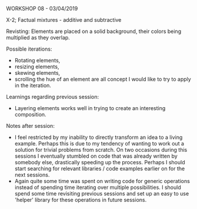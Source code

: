 WORKSHOP 08 - 03/04/2019

X-2; Factual mixtures - additive and subtractive

Revisting: Elements are placed on a solid background, their colors being multiplied as they overlap.

Possible iterations: 

- Rotating elements, 
- resizing elements, 
- skewing elements, 
- scrolling the hue of an element are all concept I would like to try to apply in the iteration.

Learnings regarding previous session:
- Layering elements works well in trying to create an interesting composition. 

Notes after session:
- I feel restricted by my inability to directly transform an idea to a living example. Perhaps this is due to my tendency of wanting to work out a solution for trivial problems from scratch. On two occasions during this sessions I eventually stumbled on code that was already written by somebody else, drastically speeding up the process. Perhaps I should start searching for relevant libraries / code examples earlier on for the next sessions.
- Again quite some time was spent on writing code for generic operations instead of spending time iterating over multiple possibilities. I should spend some time revisiting previous sessions and set up an easy to use 'helper' library for these operations in future sessions.